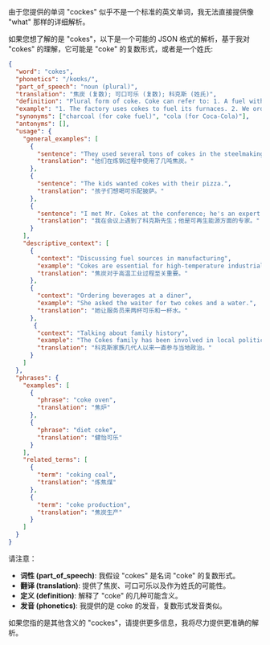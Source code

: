 由于您提供的单词 "cockes" 似乎不是一个标准的英文单词，我无法直接提供像 "what" 那样的详细解析。

如果您想了解的是 "cokes"，以下是一个可能的 JSON 格式的解析，基于我对 "cokes" 的理解，它可能是 "coke" 的复数形式，或者是一个姓氏:

```json
{
  "word": "cokes",
  "phonetics": "/koʊks/",
  "part_of_speech": "noun (plural)",
  "translation": "焦炭 (复数); 可口可乐 (复数); 科克斯 (姓氏)",
  "definition": "Plural form of coke. Coke can refer to: 1. A fuel with few impurities and high carbon content, usually made from coal. 2. A widely consumed carbonated soft drink (Coca-Cola). 3. A surname.",
  "example": "1. The factory uses cokes to fuel its furnaces. 2. We ordered two cokes at the restaurant. 3. The Cokes family has a long history in this town.",
  "synonyms": ["charcoal (for coke fuel)", "cola (for Coca-Cola)"],
  "antonyms": [],
  "usage": {
    "general_examples": [
      {
        "sentence": "They used several tons of cokes in the steelmaking process.",
        "translation": "他们在炼钢过程中使用了几吨焦炭。"
      },
      {
        "sentence": "The kids wanted cokes with their pizza.",
        "translation": "孩子们想喝可乐配披萨。"
      },
      {
        "sentence": "I met Mr. Cokes at the conference; he's an expert in renewable energy.",
        "translation": "我在会议上遇到了科克斯先生；他是可再生能源方面的专家。"
      }
    ],
    "descriptive_context": [
      {
        "context": "Discussing fuel sources in manufacturing",
        "example": "Cokes are essential for high-temperature industrial processes.",
        "translation": "焦炭对于高温工业过程至关重要。"
      },
      {
        "context": "Ordering beverages at a diner",
        "example": "She asked the waiter for two cokes and a water.",
        "translation": "她让服务员来两杯可乐和一杯水。"
      },
       {
        "context": "Talking about family history",
        "example": "The Cokes family has been involved in local politics for generations.",
        "translation": "科克斯家族几代人以来一直参与当地政治。"
      }
    ]
  },
  "phrases": {
    "examples": [
      {
        "phrase": "coke oven",
        "translation": "焦炉"
      },
      {
        "phrase": "diet coke",
        "translation": "健怡可乐"
      }
    ],
    "related_terms": [
      {
        "term": "coking coal",
        "translation": "炼焦煤"
      },
      {
        "term": "coke production",
        "translation": "焦炭生产"
      }
    ]
  }
}
```

请注意：

*   **词性 (part\_of\_speech)**: 我假设 "cokes" 是名词 "coke" 的复数形式。
*   **翻译 (translation)**:  提供了焦炭、可口可乐以及作为姓氏的可能性。
*   **定义 (definition)**: 解释了 "coke" 的几种可能含义。
*    **发音 (phonetics)**: 我提供的是 coke 的发音，复数形式发音类似。

如果您指的是其他含义的 "cockes"，请提供更多信息，我将尽力提供更准确的解析。 